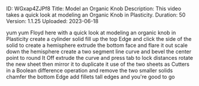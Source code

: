 ID: WGxap4ZJPf8
Title: Model an Organic Knob
Description: This video takes a quick look at modeling an Organic Knob in Plasticity.
Duration: 50
Version: 1.1.25
Uploaded: 2023-06-18

yum yum Floyd here with a quick look at
modeling an organic knob in Plasticity
create a cylinder solid fill up the top
Edge and click the side of the solid to
create a hemisphere extrude the bottom
face and flare it out scale down the
hemisphere
create a two segment line curve and
bevel the center point to round It Off
extrude the curve and press tab to lock
distances
rotate the new sheet then mirror it to
duplicate it
use of the two sheets as Cutters in a
Boolean difference operation and remove
the two smaller solids chamfer the
bottom Edge add fillets tall edges and
you're good to go